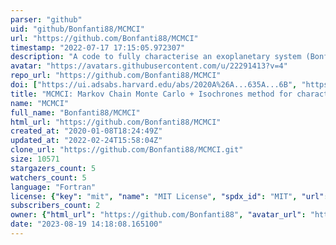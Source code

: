 ```yaml
---
parser: "github"
uid: "github/Bonfanti88/MCMCI"
url: "https://github.com/Bonfanti88/MCMCI"
timestamp: "2022-07-17 17:15:05.972307"
description: "A code to fully characterise an exoplanetary system (Bonfanti & Gillon, 2020)"
avatar: "https://avatars.githubusercontent.com/u/22291413?v=4"
repo_url: "https://github.com/Bonfanti88/MCMCI"
doi: ["https://ui.adsabs.harvard.edu/abs/2020A%26A...635A...6B", "https://ui.adsabs.harvard.edu/abs/2020ascl.soft01012B/abstract"]
title: "MCMCI: Markov Chain Monte Carlo + Isochrones method for characterizing exoplanetary systems"
name: "MCMCI"
full_name: "Bonfanti88/MCMCI"
html_url: "https://github.com/Bonfanti88/MCMCI"
created_at: "2020-01-08T18:24:49Z"
updated_at: "2022-02-24T15:58:04Z"
clone_url: "https://github.com/Bonfanti88/MCMCI.git"
size: 10571
stargazers_count: 5
watchers_count: 5
language: "Fortran"
license: {"key": "mit", "name": "MIT License", "spdx_id": "MIT", "url": "https://api.github.com/licenses/mit", "node_id": "MDc6TGljZW5zZTEz"}
subscribers_count: 2
owner: {"html_url": "https://github.com/Bonfanti88", "avatar_url": "https://avatars.githubusercontent.com/u/22291413?v=4", "login": "Bonfanti88", "type": "User"}
date: "2023-08-19 14:18:08.165100"
---
```

